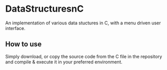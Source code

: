 # DataStructuresnC
An implementation of various data stuctures in C, with a menu driven user interface.

## How to use
Simply download, or copy the source code from the C file in the repository and compile & execute it in your preferred environment.
